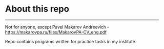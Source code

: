 # About this repo
---
Not for anyone, except Pavel Makarov Andreevich - https://makarovpa.ru/files/MakarovPA-CV_eng.pdf

Repo contains programs written for practice tasks in my institute.
